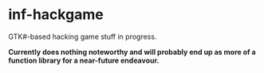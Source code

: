 # inf-hackgame
GTK#-based hacking game stuff in progress.

**Currently does nothing noteworthy and will probably end up as more of a function library for a near-future endeavour.**